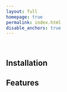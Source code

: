 ```yaml
---
layout: full
homepage: true
permalink: index.html
disable_anchors: true
---
```


<br>
<div class="row">
<div class="col-lg-6" markdown="1">

## Installation

</div>

<div class="col-lg-6" markdown="1">

## Features

</div>
</div>
